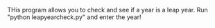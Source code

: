 THis program allows you to check and see if a year is a leap year. Run "python leapyearcheck.py" and enter the year! 

